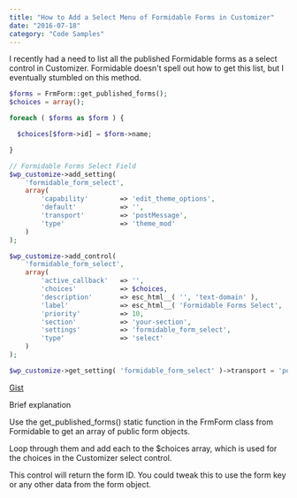 ```yaml
---
title: "How to Add a Select Menu of Formidable Forms in Customizer"
date: "2016-07-18"
category: "Code Samples"
---
```


I recently had a need to list all the published Formidable forms as a select control in Customizer. Formidable doesn't spell out how to get this list, but I eventually stumbled on this method.

```php
$forms = FrmForm::get_published_forms();
$choices = array();

foreach ( $forms as $form ) {

  $choices[$form->id] = $form->name;

}

// Formidable Forms Select Field
$wp_customize->add_setting(
	'formidable_form_select',
	array(
		'capability' 		=> 'edit_theme_options',
		'default'  			=> '',
		'transport' 		=> 'postMessage',
		'type' 				=> 'theme_mod'
	)
);

$wp_customize->add_control(
	'formidable_form_select',
	array(
		'active_callback' 	=> '',
		'choices' 			=> $choices,
		'description' 		=> esc_html__( '', 'text-domain' ),
		'label'  			=> esc_html__( 'Formidable Forms Select', 'text-domain' ),
		'priority' 			=> 10,
		'section'  			=> 'your-section',
		'settings' 			=> 'formidable_form_select',
		'type' 				=> 'select'
	)
);

$wp_customize->get_setting( 'formidable_form_select' )->transport = 'postMessage';
```

[Gist](https://gist.github.com/slushman/c468381070f431d837afbf5af7e09247)

Brief explanation

Use the get_published_forms() static function in the FrmForm class from Formidable to get an array of public form objects.

Loop through them and add each to the $choices array, which is used for the choices in the Customizer select control.

This control will return the form ID. You could tweak this to use the form key or any other data from the form object.
